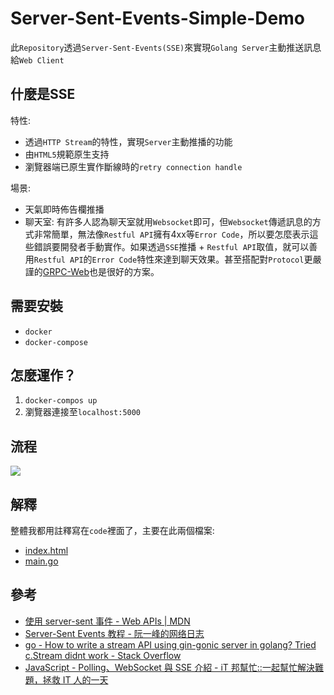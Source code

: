 # Server-Sent-Events-Simple-Demo

此`Repository`透過`Server-Sent-Events(SSE)`來實現`Golang Server`主動推送訊息給`Web Client`

## 什麼是SSE

特性:

* 透過`HTTP Stream`的特性，實現`Server`主動推播的功能
* 由`HTML5`規範原生支持
* 瀏覽器端已原生實作斷線時的`retry connection handle`

場景:

* 天氣即時佈告欄推播
* 聊天室: 有許多人認為聊天室就用`Websocket`即可，但`Websocket`傳遞訊息的方式非常簡單，無法像`Restful API`擁有4xx等`Error Code`，所以要怎麼表示這些錯誤要開發者手動實作。如果透過`SSE`推播 + `Restful API`取值，就可以善用`Restful API`的`Error Code`特性來達到聊天效果。甚至搭配對`Protocol`更嚴謹的[GRPC-Web](https://github.com/grpc/grpc-web)也是很好的方案。

## 需要安裝

* `docker`
* `docker-compose`

## 怎麼運作？

1. `docker-compos up`
2. 瀏覽器連接至`localhost:5000`

## 流程

![](https://imgur.com/AXWDxK7.jpg)

## 解釋

整體我都用註釋寫在`code`裡面了，主要在此兩個檔案:

* [index.html](./index.html)
* [main.go](./main.go)

## 參考

* [使用 server-sent 事件 - Web APIs | MDN](https://developer.mozilla.org/zh-TW/docs/Web/API/Server-sent_events/Using_server-sent_events)
* [Server-Sent Events 教程 - 阮一峰的网络日志](https://www.ruanyifeng.com/blog/2017/05/server-sent_events.html)
* [go - How to write a stream API using gin-gonic server in golang? Tried c.Stream didnt work - Stack Overflow](https://stackoverflow.com/questions/44825244/how-to-write-a-stream-api-using-gin-gonic-server-in-golang-tried-c-stream-didnt)
* [JavaScript - Polling、WebSocket 與 SSE 介紹 - iT 邦幫忙::一起幫忙解決難題，拯救 IT 人的一天](https://ithelp.ithome.com.tw/articles/10230335)

